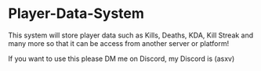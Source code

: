 # Player-Data-System

This system will store player data such as Kills, Deaths, KDA, Kill Streak and many more so that it can be access from another server or platform!

If you want to use this please DM me on Discord, my Discord is (asxv)
